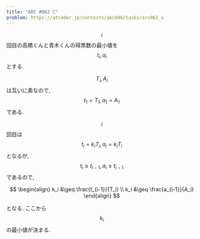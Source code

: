 ```yaml
---
title: "ARC #062 C"
problem: https://atcoder.jp/contests/abc046/tasks/arc062_a
---
```

$$ i $$ 回目の高橋くんと青木くんの得票数の最小値を $$ t_i, a_i $$ とする.

$$ T_i, A_i $$ は互いに素なので, $$ t_1 = T_1, a_1 = A_1 $$ である.

$$ i $$ 回目は $$ t_i = k_iT_i, a_i = k_iT_i $$ となるが, $$ t_i \geq t_{i-1}, a_i \geq t_{i-1} $$ であるので,

$$
\begin{align}
k_i &\geq \frac{t_{i-1}}{T_i} \\
k_i &\geq \frac{a_{i-1}}{A_i}
\end{align}
$$

となる. ここから $$ k_i $$ の最小値が決まる.
